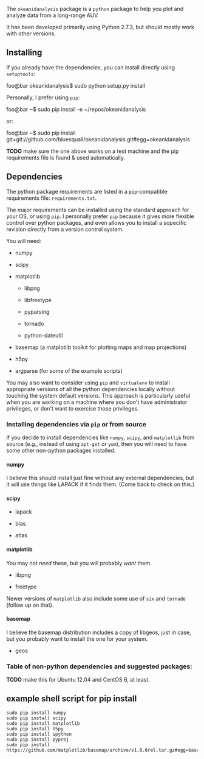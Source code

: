 The `okeanidanalysis` package is a `python` package to help you plot and analyze data from a long-range AUV.

It has been developed primarily using Python 2.7.3, but should mostly work with other versions.

Installing
----------
If you already have the dependencies, you can install directly using `setuptools`:

foo@bar okeanidanalysis$ sudo python setup.py install

Personally, I prefer using `pip`:

foo@bar ~$ sudo pip install -e ~/repos/okeanidanalysis

or:

foo@bar ~$ sudo pip install git+git://github.com/bluesquall/okeanidanalysis.git#egg=okeanidanalysis

**TODO** make sure the one above works on a test machine and the pip requirements file is found & used automatically.

Dependencies
------------
The python package requirements are listed in a `pip`-compatible requirements file: `requirements.txt`.

The major requirements can be installed using the standard approach for your OS, or using `pip`. I personally prefer `pip` because it gives more flexible control over python packages, and even allows you to install a sopecific revision directly from a version control system.

You will need:

* numpy

* scipy

* matplotlib
  
  * libpng
  
  * libfreetype

  * pyparsing

  * tornado

  * python-dateutil

* basemap (a matplotlib toolkit for plotting maps and map projections)

* h5py

* argparse (for some of the example scripts)

You may also want to consider using `pip` and `virtualenv` to install appropriate versions of all the python dependencies locally without touching the system default versions. This approach is particularly useful when you are working on a machine where you don't have administrator privileges, or don't want to exercise those privileges.

### Installing dependencies via `pip` or from source

If you decide to install dependencies like `numpy`, `scipy`, and `matplotlib` from source (e.g., instead of using `apt-get` or `yum`), then you will need to have some other non-python packages installed.

#### numpy
I believe this should install just fine without any external dependencies, but it will use things like LAPACK if it finds them. (Come back to check on this.)

#### scipy

* lapack

* blas

* atlas

#### matplotlib

You may not _need_ these, but you will probably _want_ them.

* libpng

* freetype

Newer versions of `matplotlib` also include some use of `six` and `tornado` (follow up on that).

#### basemap

I believe the basemap distribution includes a copy of libgeos, just in case, but you probably want to install the one for your system.

* geos

### Table of non-python dependencies and suggested packages:
**TODO** make this for Ubuntu 12.04 and CentOS 6, at least.

example shell script for pip install
------------------------------------
```Shell
sudo pip install numpy
sudo pip install scipy
sudo pip install matplotlib
sudo pip install h5py
sudo pip install ipython
sudo pip install pyproj
sudo pip install https://github.com/matplotlib/basemap/archive/v1.0.6rel.tar.gz#egg=basemap
```
